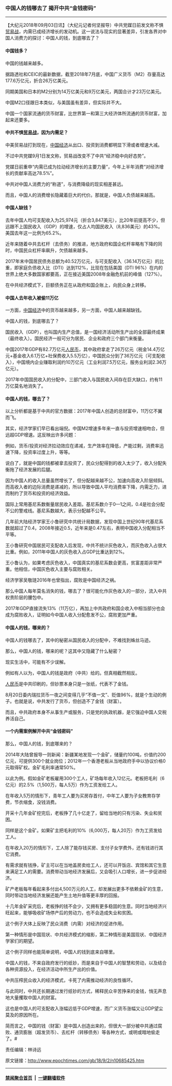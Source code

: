 ### 中国人的钱哪去了 揭开中共“金钱密码”
------------------------

<p>【大纪元2018年09月03日讯】（大纪元记者何坚报导）中共党媒日前发文称不惧<a href="http://www.epochtimes.com/gb/tag/%E8%B4%B8%E6%98%93%E6%88%98.html">贸易战</a>，内需已成经济增长的发动机。这一说法与现实的显著差异，引发各界对中国人消费力的探讨：中国人的钱，到底哪去了？</p>
<h4>中国钱多？</h4>
<p>中国的钱越来越多。</p>
<p>据路透社和CEIC的最新数据，截至2018年7月底，中国广义货币（M2）存量高达177.6万亿元，折合26万亿美元。</p>
<p>同期美国和日本的M2分别为14万亿美元和9万亿美元，两国合计才23万亿美元。</p>
<p>中国M2口径跟日本类似，与美国虽有差异，但实际并不大。</p>
<p>中国一个国家流通的货币财富，比世界第一和第三大经济体所流通的货币财富，加起来还要多。</p>
<h4>中共不惧<a href="http://www.epochtimes.com/gb/tag/%E8%B4%B8%E6%98%93%E6%88%98.html">贸易战</a>，因为内需足？</h4>
<p>中美贸易战打到现在，<a href="http://www.epochtimes.com/gb/tag/%E4%B8%AD%E5%9B%BD%E7%BB%8F%E6%B5%8E.html">中国经济</a>从出口、投资到消费都明显下滑或者增速大减。</p>
<p>不过中共党媒9月1日发文称，贸易战改变不了中共“经济稳中向好态势”。</p>
<p>党媒日前重申“内需已成为拉动经济增长的主要力量”，今年上半年消费“对经济增长的贡献率高达78.5%”。</p>
<p>中共对中国人消费力的“称道”，与消费降级的现实相差甚远。</p>
<p>而且，中国人的消费增长隐藏着巨大的代价。那就是，中国人负债越来越高。</p>
<h4>中国人缺钱？</h4>
<p>去年中国人均可支配收入为25,974元（折合3,847美元），比20年前提高不少，但远跟不上国民收入（GDP）的增速，仅占人均国民收入（8,836美元）的43%。美国去年这一比例为65.2%。</p>
<p>近年来随着中共去杠杆（去债务）的推进，地方政府和国企杠杆率略有下降的同时，中国民众杠杆率飙升，欠债越来越多。</p>
<p>2017年末中国居民债务总额为40.52万亿元，与可支配收入（36.14万亿元）的比重，即家庭负债收入比（DTI）达到112%，比现在包括美国（DTI 96%）在内的世界上绝大多数国家都要高，正在接近美国2008年金融危机前的峰值（127%）。</p>
<p>在中共经济模式下，巨额债务正在从政府和国企账上，向民众身上转移。</p>
<h4>中国人去年收入被偷11万亿</h4>
<p>一方面，<a href="http://www.epochtimes.com/gb/tag/%E4%B8%AD%E5%9B%BD%E7%BB%8F%E6%B5%8E.html">中国经济</a>中的货币越来越多，另一方面，中国人越来越缺钱。</p>
<p>中国人的钱，到底哪去了？</p>
<p>国民收入（GDP），也叫国内生产总值，是一国经济活动所生产出的全部最终成果（最终收入）。国民经济一般可分为居民、企业和政府三个部门来衡量。</p>
<p>中国2017年GDP有82.7万亿元<a href="http://www.epochtimes.com/gb/tag/%E4%BA%BA%E6%B0%91%E5%B8%81.html">人民币</a>，其中政府拿走了26万亿元（税金14.4万亿元+基金收入6.1万亿+社保费收入5.5万亿），中国民众分到了36万亿元（可支配收入），中国境内企业赚取利润约10万亿元（工业利润7.5万亿元，服务业利润2.36万亿元）。</p>
<p>2017年中国国民收入的分配中，三部门收入与国民收入间存在巨大缺口，约有11万亿莫名地消失了。</p>
<h4>中国人的钱，哪去了？</h4>
<p>以上分析都是基于中共的官方数据：2017年中国人创造的总财富中，11万亿不翼而飞。</p>
<p>其实，经济学家们早已看出端倪。中国M2增速多年来一直与投资增速相吻合，但远超GDP增速。这反映出许多问题：</p>
<p>例如，货币/投资对经济拉动效应在递减，生产效率在降低，产能过剩，消费率迅速下降，投资率过度上升，等等。</p>
<p>说白了，就是中国的钱都被拿去投资了，民众分配得到的收入太少了，收入分配失衡拖了经济发展的后腿。</p>
<p>因为中国人的收入总量虽然增长了，但分配越来越不公，加速向高收入阶层倾斜。而高收入者的边际消费是递减的，所以导致中国人平均消费率下降，内需乏力，进而制约了货币和投资的经济效益。</p>
<p>国际上常用基尼系数衡量居民收入差距。基尼系数介于0—1之间，0.4是社会分配不公的警戒线。基尼系数越大，表示分配越不公平。</p>
<p>几年前大陆经济学家王小鲁研究中共统计局数据，发现中国上世纪90年代基尼系数就超过了0.4，2008年接近0.5，近年来是0.47左右，表明中国收入分配相当不平等。</p>
<p>王小鲁研究中国居民可支配收入后发现，中共不统计灰色收入，而灰色收入占很大比重。例如，2011年中国人的灰色收入占GDP比重达到12%。</p>
<p>王小鲁认为，如果考虑灰色收入，中国真实的基尼系数会更高，贫富差距非常严重。他相信，中国灰色收入主要与腐败相关。</p>
<p>经济学家吴敬琏2016年也曾指出，腐败是中国经济之祸。</p>
<p>那么中国人每年莫名消失的钱，哪去了？很可能化作灰色收入的一部分，流入中共权贵阶层的腰包中。</p>
<p>2017年GDP直接流失13%（11万亿），再加上中共政府和国企收入中相当部分也会成为腐败收入，证明如今中国人收入分配愈发不公，腐败更加严重。</p>
<h4>中国人的钱，哪来的？</h4>
<p>中国人的钱哪去了，其中的秘密从国民收入的分配中，不难找到蛛丝马迹。</p>
<p>那么，中国人的钱，哪来的呢？这其中又隐藏了什么秘密？</p>
<p>现实生活中，可能有不少误解。</p>
<p>例如有人以为，中国人的钱是政府（中共）给的。但真相截然相反。</p>
<p><a href="http://www.epochtimes.com/gb/tag/%E4%BA%BA%E6%B0%91%E5%B8%81.html">人民币</a>是中共印刷的，但钞票本身只是一张纸，代表不了金钱。</p>
<p>8月20日委内瑞拉货币一夜之间变得几乎“不值一文”、贬值96%，就是个生动的例子。也就是说，中共发行了货币，但创造不了金钱（财富）。</p>
<p>而且，中共政府本身不从事生产或服务，只是党的执政机器，是它强迫中国人交税养活自己。</p>
<h4>一个内需案例解开中共“金钱密码”</h4>
<p>那么，中国人的钱，到底哪来的？</p>
<p>2014年大陆曾报导一则新闻：新疆某地发现一个金矿，储量约100吨，价值约200亿元，可提供300个就业岗位；2012年一个香港老板从当地政府手中以协议价格0元取得矿权。金矿毛利率通常50%。</p>
<p>以此为例。假如金矿老板雇用300个工人，矿场每年收入12亿元。老板把毛利（6亿元）的2.5%（1,500万，每人5万）作为工资发给工人。</p>
<p>在年收入5万的情形下，青年工人要为买房存首付，中年工人要为子女教育存学费，节衣缩食，没钱消费。</p>
<p>开采十几年金矿挖完后，老板挣了几十亿走了，留给当地的只有污染、失业和贫困。</p>
<p>同样是这个金矿。如果矿主把毛利的10%（6,000万，每人20万）作为工资发给工人。</p>
<p>在年收入20万的情形下，工人除了能存钱买房、支付子女学费外，还有钱进行其它消费。</p>
<p>有需求就有钱挣，矿主可以在当地盖房卖给工人，还可以开饭店、宾馆和其它生意来满足工人的需要。消费带动当地经济发展后，又会吸引人口增长，进一步促进经济。</p>
<p>矿产老板每年看起来多付出4,500万元的人工，却发展出更多不依赖金矿的生意，同时带动当地经济发展还能产生土地升值等更丰厚的回报。</p>
<p>十几年金矿采完后，老板挣的钱不会少，又拥有更多稳固的生意。同时当地经济兴旺起来，能够吸收矿场停产后的劳动力，也不会造成失业和贫困。</p>
<p>这个例子大体上反映了民众消费（内需）对经济的促进作用。</p>
<p>第一种情形是中国现状、中共经济模式的缩影，第二种情形是美国现状、中国经济学家们的期望。</p>
<p>这个例子同样也能简单说明，中国人的钱到底来自哪里。</p>
<p>中国人的钱，不来自政府发行的纸钞，而是来自于中国人的智慧和劳动，以及结合各种资源投入，在经济活动中所生产出的价值。</p>
<p>中共压榨民众收入的经济模式，卡死了内需推动经济的良性循环。</p>
<p>与此同时，中共还长期通过发行纸钞的方式，稀释民众辛苦挣来的金钱，悄无声息地大量攫取中国人的财富。</p>
<p>这也是中国人的可支配收入涨幅远低于GDP增速，而广义货币涨幅又让GDP望尘莫及的原因所在。</p>
<p>简而言之，中国的钱（财富）是中国人创造出来的，但很大一部分被中共通过腐败、通货膨胀（超发货币）、去杠杆（转移债务）等各种方式，或明或暗地偷走了。#</p>
<p>责任编辑：林诗远</p>

原文链接：http://www.epochtimes.com/gb/18/9/2/n10685425.htm


------------------------
#### [禁闻聚合首页](https://github.com/gfw-breaker/banned-news/blob/master/README.md) &nbsp;|&nbsp;  [一键翻墙软件](https://github.com/gfw-breaker/nogfw/blob/master/README.md)